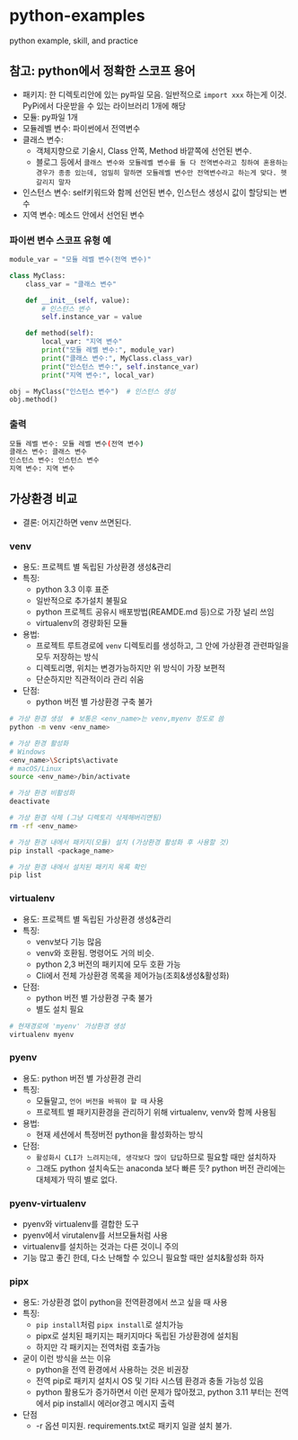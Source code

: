 # python-examples

python example, skill, and practice

## 참고: python에서 정확한 스코프 용어

- 패키지: 한 디렉토리안에 있는 py파일 모음. 일반적으로 `import xxx` 하는게 이것. PyPi에서 다운받을 수 있는 라이브러리 1개에 해당
- 모듈: py파일 1개
- 모듈레벨 변수: 파이썬에서 전역변수
- 클래스 변수:
  - 객체지향으로 기술시, Class 안쪽, Method 바깥쪽에 선언된 변수.
  - 블로그 등에서 `클래스 변수와 모듈레벨 변수를 둘 다 전역변수라고 칭하여 혼용하는 경우가 종종 있는데, 엄밀히 말하면 모듈레벨 변수만 전역변수라고 하는게 맞다. 헷갈리지 말자`
- 인스턴스 변수: self키워드와 함께 선언된 변수, 인스턴스 생성시 값이 할당되는 변수
- 지역 변수: 메소드 안에서 선언된 변수

### 파이썬 변수 스코프 유형 예

```py
module_var = "모듈 레벨 변수(전역 변수)"

class MyClass:
    class_var = "클래스 변수"

    def __init__(self, value):
        # 인스턴스 변수
        self.instance_var = value

    def method(self):
        local_var: "지역 변수"
        print("모듈 레벨 변수:", module_var)
        print("클래스 변수:", MyClass.class_var)
        print("인스턴스 변수:", self.instance_var)
        print("지역 변수:", local_var)

obj = MyClass("인스턴스 변수")  # 인스턴스 생성
obj.method()
```

### 출력

```sh
모듈 레벨 변수: 모듈 레벨 변수(전역 변수)
클래스 변수: 클래스 변수
인스턴스 변수: 인스턴스 변수
지역 변수: 지역 변수
```

## 가상환경 비교

- 결론: 어지간하면 venv 쓰면된다.

### venv

- 용도: 프로젝트 별 독립된 가상환경 생성&관리
- 특징:
  - python 3.3 이후 표준
  - 일반적으로 추가설치 불필요
  - python 프로젝트 공유시 배포방법(REAMDE.md 등)으로 가장 널리 쓰임
  - virtualenv의 경량화된 모듈
- 용법:
  - 프로젝트 루트경로에 `venv` 디렉토리를 생성하고, 그 안에 가상환경 관련파일을 모두 저장하는 방식
  - 디렉토리명, 위치는 변경가능하지만 위 방식이 가장 보편적
  - 단순하지만 직관적이라 관리 쉬움
- 단점:
  - python 버전 별 가상환경 구축 불가

```sh
# 가상 환경 생성  # 보통은 <env_name>는 venv,myenv 정도로 씀
python -m venv <env_name>

# 가상 환경 활성화
# Windows
<env_name>\Scripts\activate
# macOS/Linux
source <env_name>/bin/activate

# 가상 환경 비활성화
deactivate

# 가상 환경 삭제 (그냥 디렉토리 삭제해버리면됨)
rm -rf <env_name>

# 가상 환경 내에서 패키지(모듈) 설치 (가상환경 활성화 후 사용할 것)
pip install <package_name>

# 가상 환경 내에서 설치된 패키지 목록 확인
pip list
```

### virtualenv

- 용도: 프로젝트 별 독립된 가상환경 생성&관리
- 특징:
  - venv보다 기능 많음
  - venv와 호환됨. 명령어도 거의 비슷.
  - python 2,3 버전의 패키지에 모두 호환 가능
  - Cli에서 전체 가상환경 목록을 제어가능(조회&생성&활성화)
- 단점:
  - python 버전 별 가상환경 구축 불가
  - 별도 설치 필요

```sh
# 현재경로에 'myenv' 가상환경 생성
virtualenv myenv
```

### pyenv

- 용도: python 버전 별 가상환경 관리
- 특징:
  - 모듈말고, `언어 버전을 바꿔야 할 때` 사용
  - 프로젝트 별 패키지환경을 관리하기 위해 virtualenv, venv와 함께 사용됨
- 용법:
  - 현재 세션에서 특정버전 python을 활성화하는 방식
- 단점:
  - `활성화시 CLI가 느려지는데, 생각보다 많이 답답`하므로 필요할 때만 설치하자
  - 그래도 python 설치속도는 anaconda 보다 빠른 듯? python 버전 관리에는 대체제가 딱히 별로 없다.

### pyenv-virtualenv

- pyenv와 virtualenv를 결합한 도구
- pyenv에서 virutalenv를 서브모듈처럼 사용
- virtualenv를 설치하는 것과는 다른 것이니 주의
- 기능 많고 좋긴 한데, 다소 난해할 수 있으니 필요할 때만 설치&활성화 하자

### pipx

- 용도: 가상환경 없이 python을 전역환경에서 쓰고 싶을 때 사용
- 특징:
  - `pip install`처럼 `pipx install`로 설치가능
  - pipx로 설치된 패키지는 패키지마다 독립된 가상환경에 설치됨
  - 하지만 각 패키지는 전역처럼 호출가능
- 굳이 이런 방식을 쓰는 이유
  - python을 전역 환경에서 사용하는 것은 비권장
  - 전역 pip로 패키지 설치시 OS 및 기타 시스템 환경과 충돌 가능성 있음
  - python 활용도가 증가하면서 이런 문제가 많아졌고, python 3.11 부터는 전역에서 pip install시 에러or경고 메시지 출력
- 단점
  - -r 옵션 미지원. requirements.txt로 패키지 일괄 설치 불가.

